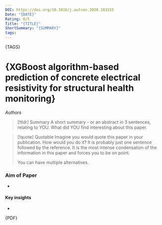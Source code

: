 ```yaml
---
DOI: https://doi.org/10.1016/j.autcon.2020.103155
Date: "{DATE}"
Rating: 0/5
Title: "{TITLE}"
ShortSummary: "{SUMMARY}"
tags:
---
```

{TAGS}

# {XGBoost algorithm-based prediction of concrete electrical resistivity for structural health monitoring}
*Authors*

> [!tldr] Summary
> A short summary - or an abstract in 3 sentences, relating to YOU. What did YOU find interesting about this paper. 

> [!quote] Quotable
> Imagine you would quote this paper in your publication. How would you do it? It is probably just one sentence followed by the reference. It is the most intense condensation of the information in this paper and forces you to be on point. 
> 
> You can have multiple alternatives. 


### Aim of Paper
-

#### Key insights
-



{PDF}